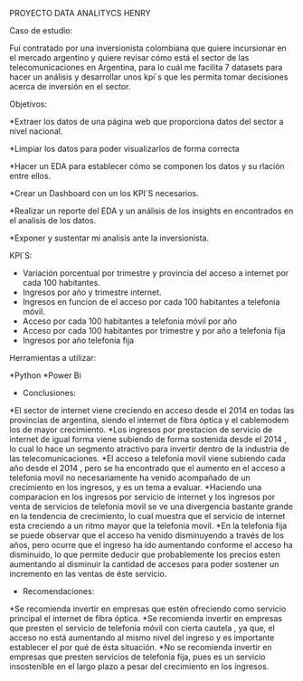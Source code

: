
PROYECTO DATA ANALITYCS HENRY

Caso de estudio:

Fuí contratado por una inversionista colombiana que quiere incursionar en el mercado argentino y quiere revisar cómo está el sector de las telecomunicaciones en Argentina, para lo cuál me facilita 7 datasets para hacer un análisis y desarrollar unos kpi´s que les permita tomar decisiones acerca de inversión en el sector.

Objetivos:

*Extraer los datos de una página web que proporciona datos del sector a nivel nacional.

*Limpiar los datos para poder visualizarlos de forma correcta

*Hacer un EDA para establecer cómo se componen los datos y su rlación entre ellos.

*Crear un Dashboard con un los KPI´S necesarios.

*Realizar un reporte del EDA y un análisis de los insights en encontrados en el analisis de los datos.

*Exponer y sustentar mi analisis ante la inversionista.

KPI´S:

* Variación porcentual por trimestre y provincia del acceso a internet por cada 100 habitantes.
* Ingresos por año y trimestre internet.
* Ingresos en funcion de el acceso por cada 100 habitantes a telefonia móvil.
* Acceso por cada 100 habitantes a telefonia móvil por año
* Acceso por cada 100 habitantes por trimestre y por año a telefonia fija
* Ingresos por año telefonia fija 

Herramientas a utilizar:

 *Python
 *Power Bi

* Conclusiones: 

*El sector de internet viene creciendo en acceso desde el 2014 en todas las provincias de argentina, siendo el internet de fibra óptica y el cablemodem los de mayor crecimiento.
*Los ingresos por prestacion de servicio de internet de igual forma viene subiendo de forma sostenida desde el 2014 , lo cual lo hace un segmento atractivo para invertir dentro de la industria de las telecomunicaciones.
*El acceso a telefonia movil viene subiendo cada año desde el 2014 , pero se ha encontrado que el aumento en el acceso a telefonia movil no necesariamente ha venido acompañado de un crecimiento en los ingresos, y es un tema a evaluar.
*Haciendo una comparacion en los ingresos por servicio de internet y los ingresos por venta de servicios de telefonia movil se ve una divergencia bastante grande en la tendencia de crecimiento, lo cual muestra que el servicio de internet esta creciendo a un ritmo mayor que la telefonia movil.
*En la telefonia fija se puede observar que el acceso ha venido disminuyendo a través de los años, pero ocurre que el ingreso ha ido aumentando conforme el acceso ha disminuido, lo que permite deducir que probablemente los precios esten aumentando al disminuir la cantidad de accesos para poder sostener un incremento en las ventas de éste servicio.

* Recomendaciones: 

*Se recomienda invertir en empresas que estén ofreciendo como servicio principal el internet de fibra óptica.
*Se recomienda invertir en empresas que presten el servicio de telefonia móvil con cierta cautela , ya que, el acceso no está aumentando al mismo nivel del ingreso y es importante establecer el por qué de ésta situación.
*No se recomienda invertir en empresas que presten servicios de telefonia fija, pues es un servicio insostenible en el largo plazo a pesar del crecimiento en los ingresos.

